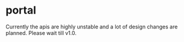 # portal
Currently the apis are highly unstable and a lot of design changes are planned. Please wait till v1.0. 
